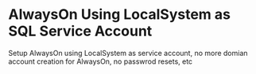 # AlwaysOn Using LocalSystem as SQL Service Account

Setup AlwaysOn using LocalSystem as service account, no more domian account creation for AlwaysOn, no passwrod resets, etc
